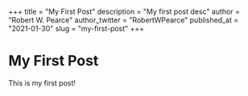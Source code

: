 +++
title = "My First Post"
description = "My first post desc"
author = "Robert W. Pearce"
author_twitter = "RobertWPearce"
published_at = "2021-01-30"
slug = "my-first-post"
+++

# My First Post

This is my first post!
